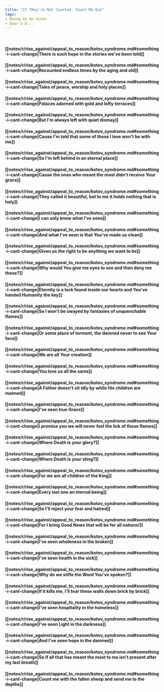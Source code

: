```yaml
---
title: "If They're Not Counted, Count Me Out"
tags:
- Being As An Ocean
- Dear G-D...
---
```

&nbsp;
#### [[notes/r/rise_against/appeal_to_reason/kotov_syndrome.md#something-i-cant-change|There is such hope in the stories we've been told]]
#### [[notes/r/rise_against/appeal_to_reason/kotov_syndrome.md#something-i-cant-change|Recounted endless times by the aging and old]]
#### [[notes/r/rise_against/appeal_to_reason/kotov_syndrome.md#something-i-cant-change|Tales of peace, worship and holy places]]
#### [[notes/r/rise_against/appeal_to_reason/kotov_syndrome.md#something-i-cant-change|Palaces adorned with gold and lofty terraces]]
#### [[notes/r/rise_against/appeal_to_reason/kotov_syndrome.md#something-i-cant-change|But I'm always left with quiet dismay]]
#### [[notes/r/rise_against/appeal_to_reason/kotov_syndrome.md#something-i-cant-change|Cause I'm told that some of those I love won't be with me]]
#### [[notes/r/rise_against/appeal_to_reason/kotov_syndrome.md#something-i-cant-change|So I'm left behind in an eternal place]]
#### [[notes/r/rise_against/appeal_to_reason/kotov_syndrome.md#something-i-cant-change|Cause the ones who meant the most didn't receive Your grace]]
#### [[notes/r/rise_against/appeal_to_reason/kotov_syndrome.md#something-i-cant-change|They called it beautiful, but to me it holds nothing that is holy]]
#### [[notes/r/rise_against/appeal_to_reason/kotov_syndrome.md#something-i-cant-change|I can only know what I've seen]]
#### [[notes/r/rise_against/appeal_to_reason/kotov_syndrome.md#something-i-cant-change|And what I've seen is that You've made us clean]]
#### [[notes/r/rise_against/appeal_to_reason/kotov_syndrome.md#something-i-cant-change|Given us the right to be anything we want to be]]
#### [[notes/r/rise_against/appeal_to_reason/kotov_syndrome.md#something-i-cant-change|Why would You give me eyes to see and then deny me these?]]
#### [[notes/r/rise_against/appeal_to_reason/kotov_syndrome.md#something-i-cant-change|Eternity is a lock found inside our hearts and You've handed Humanity the key]]
#### [[notes/r/rise_against/appeal_to_reason/kotov_syndrome.md#something-i-cant-change|So I won't be swayed by fantasies of unquenchable flames]]
#### [[notes/r/rise_against/appeal_to_reason/kotov_syndrome.md#something-i-cant-change|Or some place of torment, the damned never to see Your face]]
#### [[notes/r/rise_against/appeal_to_reason/kotov_syndrome.md#something-i-cant-change|We are all Your creation]]
#### [[notes/r/rise_against/appeal_to_reason/kotov_syndrome.md#something-i-cant-change|You love us all the same]]
#### [[notes/r/rise_against/appeal_to_reason/kotov_syndrome.md#something-i-cant-change|A Father doesn't sit idly by while His children are maimed]]
#### [[notes/r/rise_against/appeal_to_reason/kotov_syndrome.md#something-i-cant-change|I've seen true Grace]]
#### [[notes/r/rise_against/appeal_to_reason/kotov_syndrome.md#something-i-cant-change|I promise you we will never feel the lick of those flames]]
#### [[notes/r/rise_against/appeal_to_reason/kotov_syndrome.md#something-i-cant-change|Where Death is your glory?]]
#### [[notes/r/rise_against/appeal_to_reason/kotov_syndrome.md#something-i-cant-change|Where Death is your sting?]]
#### [[notes/r/rise_against/appeal_to_reason/kotov_syndrome.md#something-i-cant-change|For we are all children of the King]]
#### [[notes/r/rise_against/appeal_to_reason/kotov_syndrome.md#something-i-cant-change|Every last one an eternal being]]
#### [[notes/r/rise_against/appeal_to_reason/kotov_syndrome.md#something-i-cant-change|So I'll reject your fear and hatred]]
#### [[notes/r/rise_against/appeal_to_reason/kotov_syndrome.md#something-i-cant-change|For I bring Good News that will be for all nations!]]
#### [[notes/r/rise_against/appeal_to_reason/kotov_syndrome.md#something-i-cant-change|I've seen wholeness in the broken]]
#### [[notes/r/rise_against/appeal_to_reason/kotov_syndrome.md#something-i-cant-change|I've seen health in the sick]]
#### [[notes/r/rise_against/appeal_to_reason/kotov_syndrome.md#something-i-cant-change|Why do we stifle the Word You've spoken?]]
#### [[notes/r/rise_against/appeal_to_reason/kotov_syndrome.md#something-i-cant-change|If it kills me, I'll tear these walls down brick by brick]]
#### [[notes/r/rise_against/appeal_to_reason/kotov_syndrome.md#something-i-cant-change|I've seen hospitality in the homeless]]
#### [[notes/r/rise_against/appeal_to_reason/kotov_syndrome.md#something-i-cant-change|I've seen Light in the darkness]]
#### [[notes/r/rise_against/appeal_to_reason/kotov_syndrome.md#something-i-cant-change|And I've seen hope in the damned]]
#### [[notes/r/rise_against/appeal_to_reason/kotov_syndrome.md#something-i-cant-change|So if all that has meant the most to me isn't present after my last breath]]
#### [[notes/r/rise_against/appeal_to_reason/kotov_syndrome.md#something-i-cant-change|Count me with the fallen sheep and send me to the depths]]
